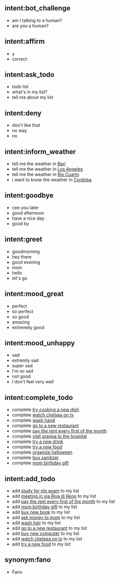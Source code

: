 ## intent:bot_challenge
- am I talking to a human?
- are you a human?

## intent:affirm
- y
- correct

## intent:ask_todo
- todo list
- what's in my list?
- tell me about my list

## intent:deny
- don't like that
- no way
- no

## intent:inform_weather
- tell me the weather in [Bari](city)
- tell me the weather in [Los Angeles](city)
- tell me the weather in [Rio Cuarto](city)
- i want to know the weather in [Cordoba](city)

## intent:goodbye
- cee you later
- good afternoon
- have a nice day
- good by

## intent:greet
- goodmorning
- hey there
- good evening
- moin
- hello
- let's go

## intent:mood_great
- perfect
- so perfect
- so good
- amazing
- extremely good

## intent:mood_unhappy
- sad
- extremly sad
- super sad
- I'm so sad
- not good
- I don't feel very well

## intent:complete_todo
- complete [try cooking a new dish](task)
- complete [watch chelsea on tv](task)
- complete [wash hand](task)
- complete [go to a new restaurant](task)
- complete [pay the rent every first of the month](task)
- complete [visit granpa to the hospital](task)
- complete [try a new drink](task)
- complete [try a new food](task)
- complete [organize halloween](task)
- complete [buy sanitizer](task)
- complete [mom birthday gift](task)

## intent:add_todo
- add [study for nlp exam](task) to my list
- add [meeting in via Riva di Reno](task) to my list
- add [pay the rent every first of the month](task) to my list
- add [mom birthday gift](task) to my list
- add [buy new book](task) to my list
- add [ask money to mom](task) to my list
- add [wash hair](task) to my list
- add [go to a new restaurant](task) to my list
- add [buy new computer](task) to my list
- add [watch chelsea on tv](task) to my list
- add [try a new food](task) to my list

## synonym:fano
- Fano
